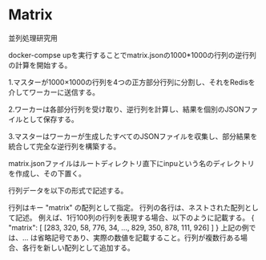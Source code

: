 # Matrix
並列処理研究用

docker-compse upを実行することでmatrix.jsonの1000*1000の行列の逆行列の計算を開始する。

1.マスターが1000×1000の行列を4つの正方部分行列に分割し、それをRedisを介してワーカーに送信する。 

2.ワーカーは各部分行列を受け取り、逆行列を計算し、結果を個別のJSONファイルとして保存する。 

3.マスターはワーカーが生成したすべてのJSONファイルを収集し、部分結果を統合して完全な逆行列を構築する。

matrix.jsonファイルはルートディレクトリ直下にinpuという名のディレクトリを作成し、その下置く。

行列データを以下の形式で記述する。

行列はキー "matrix" の配列として指定。 行列の各行は、ネストされた配列として記述。 
例えば、1行100列の行列を表現する場合、以下のように記載する。 
{ "matrix": [ [283, 320, 58, 776, 34, ..., 829, 350, 878, 111, 926] ] } 
上記の例では、... は省略記号であり、実際の数値を記載すること。行列が複数行ある場合、各行を新しい配列として追加する。